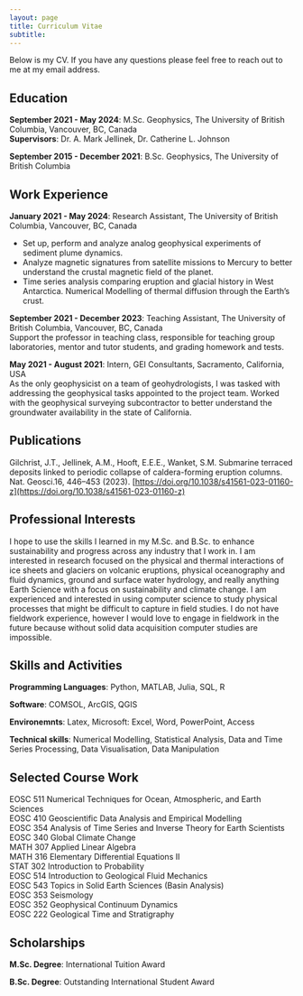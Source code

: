 ```yaml
---
layout: page
title: Curriculum Vitae
subtitle: 
---
```


Below is my CV. If you have any questions please feel free to reach out to me at my email address.

## Education
**September 2021 - May 2024**: M.Sc. Geophysics, The University of British Columbia, Vancouver, BC, Canada<br>
**Supervisors**: Dr. A. Mark Jellinek, Dr. Catherine L. Johnson

**September 2015 - December 2021**: B.Sc. Geophysics, The University of British Columbia
## Work Experience
**January 2021 - May 2024**: Research Assistant, The University of British Columbia, Vancouver, BC, Canada<br>
* Set up, perform and analyze analog geophysical experiments of sediment plume dynamics.
* Analyze magnetic signatures from satellite missions to Mercury to better understand the crustal magnetic field of the planet.
* Time series analysis comparing eruption and glacial history in West Antarctica. Numerical Modelling of thermal diffusion through the Earth’s crust.

**September 2021 - December 2023**: Teaching Assistant, The University of British Columbia, Vancouver, BC, Canada<br>
Support the professor in teaching class, responsible for teaching group laboratories, mentor and tutor students, and grading homework and tests.

**May 2021 - August 2021**: Intern, GEI Consultants, Sacramento, California, USA<br>
As the only geophysicist on a team of geohydrologists, I was tasked with addressing the
geophysical tasks appointed to the project team. Worked with the geophysical surveying
subcontractor to better understand the groundwater availability in the state of California.

## Publications
Gilchrist, J.T., Jellinek, A.M., Hooft, E.E.E., Wanket, S.M. Submarine terraced deposits linked to periodic collapse of caldera-forming eruption columns. Nat. Geosci.16, 446–453 (2023). [https://doi.org/10.1038/s41561-023-01160-z](https://doi.org/10.1038/s41561-023-01160-z)

## Professional Interests
I hope to use the skills I learned in my M.Sc. and B.Sc. to enhance sustainability and progress across any industry that I work in. I am interested in research focused on the physical and thermal interactions of ice sheets and glaciers on volcanic eruptions, physical oceanography and fluid dynamics, ground and surface water hydrology, and really anything Earth Science with a focus on sustainability and climate change. I am experienced and interested in using computer science to study physical processes that might be difficult to capture in field studies. I do not have fieldwork experience, however I would love to engage in fieldwork in the future because without solid data acquisition computer studies are impossible.

## Skills and Activities
**Programming Languages**: Python, MATLAB, Julia, SQL, R 

**Software**: COMSOL, ArcGIS, QGIS

**Environemnts**: Latex, Microsoft: Excel, Word, PowerPoint, Access

**Technical skills**: Numerical Modelling, Statistical Analysis, Data and Time Series Processing, Data Visualisation, Data Manipulation

## Selected Course Work

EOSC 511 Numerical Techniques for Ocean, Atmospheric, and Earth Sciences<br>
EOSC 410 Geoscientific Data Analysis and Empirical Modelling<br>
EOSC 354 Analysis of Time Series and Inverse Theory for Earth Scientists<br>
EOSC 340 Global Climate Change<br>
MATH 307 Applied Linear Algebra<br>
MATH 316 Elementary Differential Equations II<br>
STAT 302 Introduction to Probability<br>
EOSC 514 Introduction to Geological Fluid Mechanics<br>
EOSC 543 Topics in Solid Earth Sciences (Basin Analysis)<br>
EOSC 353 Seismology<br>
EOSC 352 Geophysical Continuum Dynamics<br>
EOSC 222 Geological Time and Stratigraphy<br>

## Scholarships
**M.Sc. Degree**: International Tuition Award

**B.Sc. Degree**: Outstanding International Student Award


